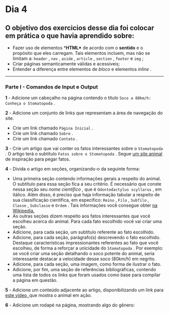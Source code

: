 # Dia 4

## O objetivo dos exercicios desse dia foi colocar em prática o que havia aprendido sobre:

- Fazer uso de elementos ***HTML\*** de acordo com o **sentido** e o propósito que eles carregam. Tais elementos incluem, mas não se limitam a: `header` , `nav` , `aside` , `article` , `section` , `footer` e `img` ;
- Criar páginas semanticamente válidas e acessíveis;
- Entender a diferença entre elementos de *bloco* e elementos *inline* .

------



### Parte I - Comandos de Input e Output

**1** - Adicione um cabeçalho na página contendo o título `Soco a 80km/h: Conheça o Stomatopoda` .

**2** - Adicione um conjunto de links que representam a área de navegação do site.

- Crie um link chamado `Página Inicial` .
- Crie um link chamado `Sobre` .
- Crie um link chamado `Contato` .

**3** - Crie um artigo que vai conter os fatos interessantes sobre o `Stomatopoda` . O artigo terá o subtítulo `Fatos sobre o Stomatopoda` . Segue [um site animal ](https://theoatmeal.com/comics/mantis_shrimp)de inspiração para pegar fatos.

**4** - Divida o artigo em seções, organizando-o da seguinte forma:

- Uma primeira seção contendo informações gerais a respeito do animal. O subtítulo para essa seção fica a seu critério. É necessário que conste nessa seção seu *nome científico* , que é `Odontodactylus scyllarus` , em itálico. Além disso, é preciso que haja informação tabular a respeito de sua classificação científica, em específico: `Reino` , `Filo` , `Subfilo` , `Classe` , `Subclasse` e `Ordem` . Tais informações você consegue obter [na Wikipedia.](https://pt.wikipedia.org/wiki/Stomatopoda)
- As outras seções dizem respeito aos fatos interessantes que você escolheu acerca do animal. Para cada fato escolhido você vai criar uma seção.
- Adicione, para cada seção, um subtítulo referente ao fato escolhido.
- Adicione, para cada seção, parágrafo(s) descrevendo o fato escolhido. Destaque características impressionantes referentes ao fato que você escolheu, de forma a reforçar a unicidade do `Stomatopoda` . Por exemplo: se você criar uma seção detalhando o soco potente do animal, seria interessante destacar a velocidade desse soco (80km/h) em negrito.
- Adicione, para cada seção, uma imagem, como forma de ilustrar o fato.
- Adicione, por fim, uma seção de referências bibliográficas, contendo uma lista de todos os links que foram usados como base para compilar a página em questão.

**5** - Adicione um conteúdo adjacente ao artigo, disponibilizando um link para [este vídeo, ](https://www.youtube.com/watch?v=E0Li1k5hGBE)que mostra o animal em ação.

**6** - Adicione um rodapé na página, mostrando algo do gênero: